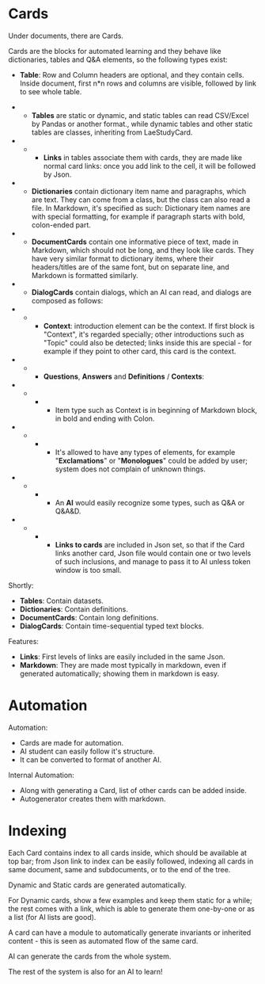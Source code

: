 # Cards

Under documents, there are Cards.

Cards are the blocks for automated learning and they behave like dictionaries, tables and Q&A elements, so the following types exist:

* **Table**: Row and Column headers are optional, and they contain cells. Inside document, first n*n rows and columns are visible, followed by link to see whole table.

* * **Tables** are static or dynamic, and static tables can read CSV/Excel by Pandas or another format., while dynamic tables and other static tables are classes, inheriting from LaeStudyCard.

* * * **Links** in tables associate them with cards, they are made like normal card links: once you add link to the cell, it will be followed by Json.

* * **Dictionaries** contain dictionary item name and paragraphs, which are text. They can come from a class, but the class can also read a file. In Markdown, it's specified as such: Dictionary item names are with special formatting, for example if paragraph starts with bold, colon-ended part.

* * **DocumentCards** contain one informative piece of text, made in Markdown, which should not be long, and they look like cards. They have very similar format to dictionary items, where their headers/titles are of the same font, but on separate line, and Markdown is formatted similarly.

* * **DialogCards** contain dialogs, which an AI can read, and dialogs are composed as follows:

* * * **Context**: introduction element can be the context. If first block is "Context", it's regarded specially; other introductions such as "Topic" could also be detected; links inside this are special - for example if they point to other card, this card is the context.

* * * **Questions**, **Answers** and **Definitions** / **Contexts**:

* * * * Item type such as Context is in beginning of Markdown block, in bold and ending with Colon.

* * * * It's allowed to have any types of elements, for example "**Exclamations**" or "**Monologues**" could be added by user; system does not complain of unknown things.

* * * * An **AI** would easily recognize some types, such as Q&A or Q&A&D.

* * * * **Links to cards** are included in Json set, so that if the Card links another card, Json file would contain one or two levels of such inclusions, and manage to pass it to AI unless token window is too small.

Shortly:
* **Tables**: Contain datasets.
* **Dictionaries**: Contain definitions.
* **DocumentCards**: Contain long definitions.
* **DialogCards**: Contain time-sequential typed text blocks.

Features:
* **Links**: First levels of links are easily included in the same Json.
* **Markdown**: They are made most typically in markdown, even if generated automatically; showing them in markdown is easy.

# Automation

Automation:
* Cards are made for automation.
* AI student can easily follow it's structure.
* It can be converted to format of another AI.

Internal Automation:
* Along with generating a Card, list of other cards can be added inside.
* Autogenerator creates them with markdown.

# Indexing

Each Card contains index to all cards inside, which should be available at top bar; from Json link to index can be easily followed, indexing all cards in same document, same and subdocuments, or to the end of the tree.

Dynamic and Static cards are generated automatically.

For Dynamic cards, show a few examples and keep them static for a while; the rest comes with a link, which is able to generate them one-by-one or as a list (for AI lists are good).

A card can have a module to automatically generate invariants or inherited content - this is seen as automated flow of the same card.

AI can generate the cards from the whole system.

The rest of the system is also for an AI to learn!